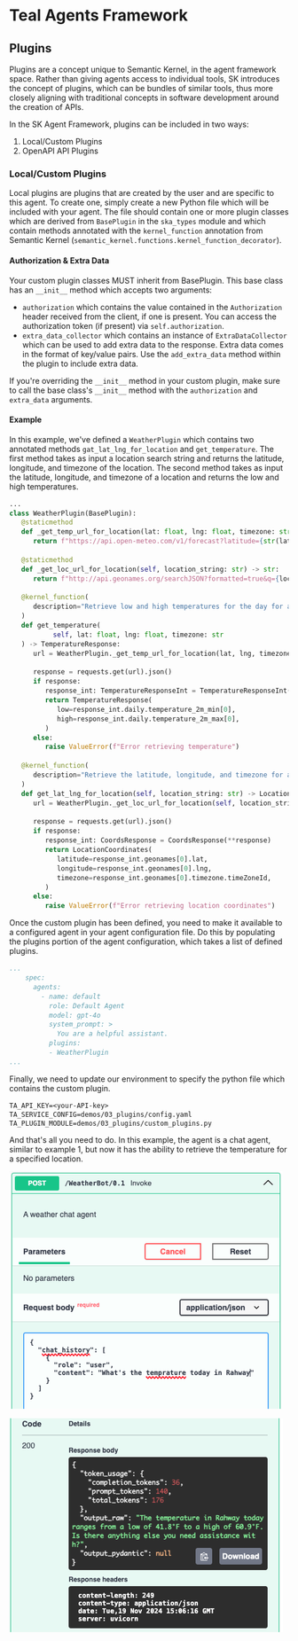 # Teal Agents Framework
## Plugins
Plugins are a concept unique to Semantic Kernel, in the agent framework space.
Rather than giving agents access to individual tools, SK introduces the concept
of plugins, which can be bundles of similar tools, thus more closely aligning
with traditional concepts in software development around the creation of APIs.

In the SK Agent Framework, plugins can be included in two ways:
1. Local/Custom Plugins
2. OpenAPI API Plugins

### Local/Custom Plugins
Local plugins are plugins that are created by the user and are specific to this
agent. To create one, simply create a new Python file which will be included
with your agent. The file should contain one or more plugin classes which are
derived from `BasePlugin` in the `ska_types` module and which contain methods
annotated with the `kernel_function` annotation from Semantic Kernel
(`semantic_kernel.functions.kernel_function_decorator`).

#### Authorization & Extra Data
Your custom plugin classes MUST inherit from BasePlugin. This base class has an
`__init__` method which accepts two arguments:
* `authorization` which contains the value contained in the `Authorization`
   header received from the client, if one is present. You can access the
   authorization token (if present) via `self.authorization`.
* `extra_data_collector` which contains an instance of `ExtraDataCollector`
   which can be used to add extra data to the response. Extra data comes in the
   format of key/value pairs. Use the `add_extra_data` method within the plugin
   to include extra data.

If you're overriding the `__init__` method in your custom plugin,
make sure to call the base class's `__init__` method with the `authorization`
and `extra_data` arguments.

#### Example
In this example, we've defined a `WeatherPlugin` which contains two annotated
methods `gat_lat_lng_for_location` and `get_temperature`. The first method takes
as input a location search string and returns the latitude, longitude, and
timezone of the location. The second method takes as input the latitude,
longitude, and timezone of a location and returns the low and high temperatures.

```python
...
class WeatherPlugin(BasePlugin):
   @staticmethod
   def _get_temp_url_for_location(lat: float, lng: float, timezone: str) -> str:
      return f"https://api.open-meteo.com/v1/forecast?latitude={str(lat)}&longitude={str(lng)}&daily=temperature_2m_max,temperature_2m_min&temperature_unit=fahrenheit&wind_speed_unit=mph&precipitation_unit=inch&timezone={timezone}&forecast_days=1"

   @staticmethod
   def _get_loc_url_for_location(self, location_string: str) -> str:
      return f"http://api.geonames.org/searchJSON?formatted=true&q={location_string}&maxRows=1&lang=en&username=tealagents&style=full"

   @kernel_function(
      description="Retrieve low and high temperatures for the day for a given location"
   )
   def get_temperature(
           self, lat: float, lng: float, timezone: str
   ) -> TemperatureResponse:
      url = WeatherPlugin._get_temp_url_for_location(lat, lng, timezone)

      response = requests.get(url).json()
      if response:
         response_int: TemperatureResponseInt = TemperatureResponseInt(**response)
         return TemperatureResponse(
            low=response_int.daily.temperature_2m_min[0],
            high=response_int.daily.temperature_2m_max[0],
         )
      else:
         raise ValueError(f"Error retrieving temperature")

   @kernel_function(
      description="Retrieve the latitude, longitude, and timezone for a given location search string"
   )
   def get_lat_lng_for_location(self, location_string: str) -> LocationCoordinates:
      url = WeatherPlugin._get_loc_url_for_location(self, location_string)

      response = requests.get(url).json()
      if response:
         response_int: CoordsResponse = CoordsResponse(**response)
         return LocationCoordinates(
            latitude=response_int.geonames[0].lat,
            longitude=response_int.geonames[0].lng,
            timezone=response_int.geonames[0].timezone.timeZoneId,
         )
      else:
         raise ValueError(f"Error retrieving location coordinates")
```

Once the custom plugin has been defined, you need to make it available to a
configured agent in your agent configuration file. Do this by populating the
plugins portion of the agent configuration, which takes a list of defined
plugins.

```yaml
...
    spec:
      agents:
        - name: default
          role: Default Agent
          model: gpt-4o
          system_prompt: >
            You are a helpful assistant.
          plugins:
          - WeatherPlugin
...
```

Finally, we need to update our environment to specify the python file which
contains the custom plugin.

```text
TA_API_KEY=<your-API-key>
TA_SERVICE_CONFIG=demos/03_plugins/config.yaml
TA_PLUGIN_MODULE=demos/03_plugins/custom_plugins.py
```

And that's all you need to do. In this example, the agent is a chat agent,
similar to example 1, but now it has the ability to retrieve the temperature
for a specified location.

![Request](/src/sk-agents/doc/assets/demo-3-1.png)

![Response](/src/sk-agents/doc/assets/demo-3-2.png)